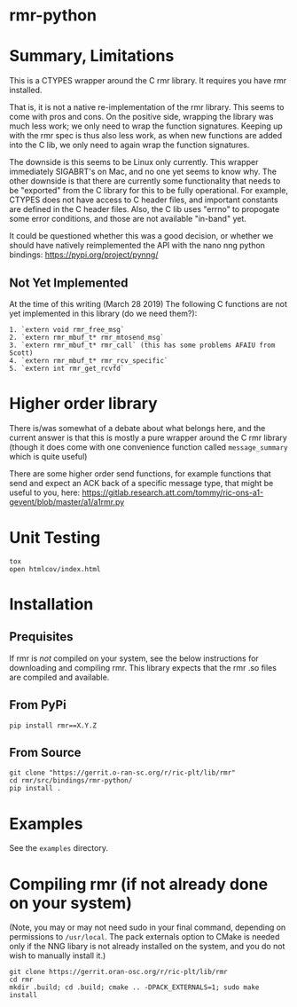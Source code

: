 # rmr-python

# Summary, Limitations
This is a CTYPES wrapper around the C rmr library. It requires you have rmr installed.

That is, it is not a native re-implementation of the rmr library. This seems to come with pros and cons. On the positive side, wrapping the library was much less work; we only need to wrap the function signatures.
Keeping up with the rmr spec is thus also less work, as when new functions are added into the C lib, we only need to again wrap the function signatures.

The downside is this seems to be Linux only currently. This wrapper immediately SIGABRT's on Mac, and no one yet seems to know why.
The other downside is that there are currently some functionality that needs to be "exported" from the C library for this to be fully operational. For example, CTYPES does not have access to C header files, and important
constants are defined in the C header files. Also, the C lib uses "errno" to propogate some error conditions, and those are not available "in-band" yet.

It could be questioned whether this was a good decision, or whether we should have natively reimplemented the API with the nano nng python bindings: https://pypi.org/project/pynng/

## Not Yet Implemented
At the time of this writing (March 28 2019) The following C functions are not yet implemented in this library (do we need them?):

    1. `extern void rmr_free_msg`
    2. `extern rmr_mbuf_t* rmr_mtosend_msg`
    3. `extern rmr_mbuf_t* rmr_call` (this has some problems AFAIU from Scott)
    4. `extern rmr_mbuf_t* rmr_rcv_specific`
    5. `extern int rmr_get_rcvfd`

# Higher order library

There is/was somewhat of a debate about what belongs here, and the current answer is that this is mostly a pure wrapper around the C rmr library (though it does come with one convenience function called `message_summary` which is quite useful)

There are some higher order send functions, for example functions that send and expect an ACK back of a specific message type, that might be useful to you, here: https://gitlab.research.att.com/tommy/ric-ons-a1-gevent/blob/master/a1/a1rmr.py

# Unit Testing

    tox
    open htmlcov/index.html

# Installation

## Prequisites

If rmr is *not* compiled on your system, see the below instructions for downloading and compiling rmr. This library expects that the rmr .so files are compiled and available.

## From PyPi

    pip install rmr==X.Y.Z

## From Source

    git clone "https://gerrit.o-ran-sc.org/r/ric-plt/lib/rmr"
    cd rmr/src/bindings/rmr-python/
    pip install .

# Examples

See the `examples` directory.

# Compiling rmr (if not already done on your system)
(Note, you may or may not need sudo in your final command, depending on permissions to `/usr/local`. The pack externals option to CMake is needed only if the NNG libary is not already installed on the system, and you do not wish to manually install it.)

    git clone https://gerrit.oran-osc.org/r/ric-plt/lib/rmr
    cd rmr
    mkdir .build; cd .build; cmake .. -DPACK_EXTERNALS=1; sudo make install
